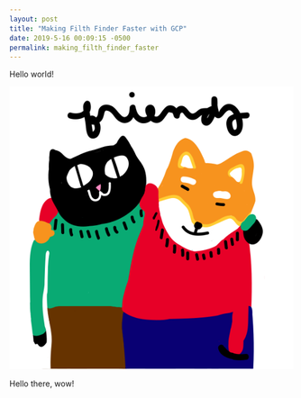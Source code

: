 ```yaml
---
layout: post
title: "Making Filth Finder Faster with GCP"
date: 2019-5-16 00:09:15 -0500
permalink: making_filth_finder_faster
---
```


Hello world!

<a href="/img/friends.svg"><img src="/img/friends.svg" alt="drawing of cat and shiba hugging" class="friends" /></a>

Hello there, wow!

